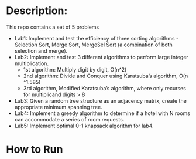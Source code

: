 # Description:

This repo contains a set of 5 problems 
- Lab1: Implement and test the efficiency of three sorting algorithms - Selection Sort, Merge Sort, MergeSel Sort (a combination of both selection and merge).
- Lab2: Implement and test 3 different algorithms to perform large integer multiplication.
  - 1st algorithm: Multiply digit by digit, O(n^2)
  - 2nd algorithm: Divide and Conquer using Karatsuba’s algorithm, O(n ^1.585)
  - 3rd algorithm, Modified Karatsuba’s algorithm, where only recurses for multiplicand digits > 8
- Lab3: Given a random tree structure as an adjacency matrix, create the appropriate minimum spanning tree.
- Lab4: Implement a greedy algorithm to determine if a hotel with N rooms can accommodate a series of room requests.
- Lab5: Implement optimal 0-1 knapsack algorithm for lab4.

# How to Run
